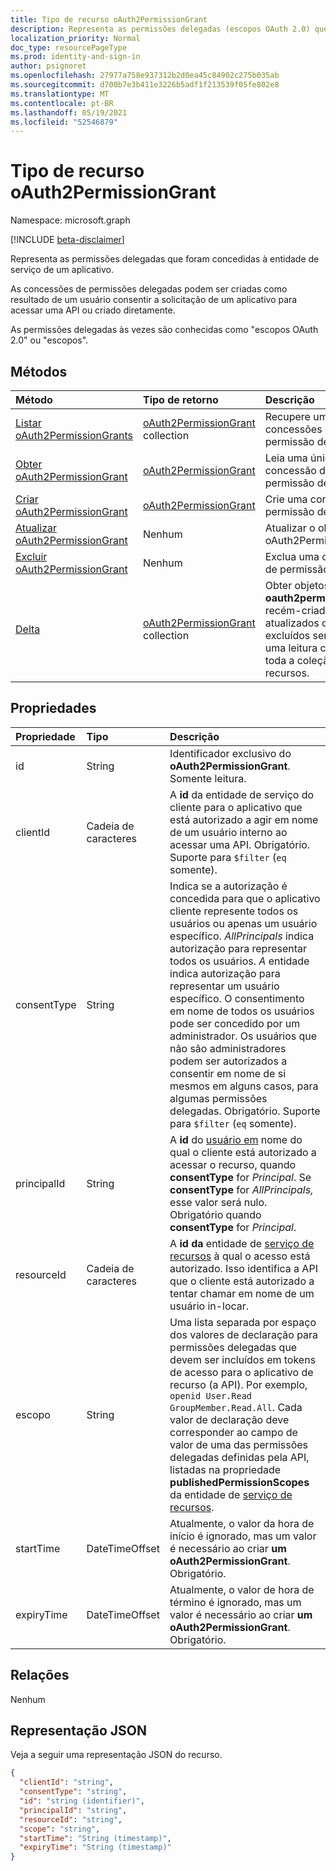 ```yaml
---
title: Tipo de recurso oAuth2PermissionGrant
description: Representa as permissões delegadas (escopos OAuth 2.0) que foram concedidas a um aplicativo, geralmente como resultado do processo de consentimento do usuário ou administrador.
localization_priority: Normal
doc_type: resourcePageType
ms.prod: identity-and-sign-in
author: psignoret
ms.openlocfilehash: 27977a758e937312b2d0ea45c84902c275b035ab
ms.sourcegitcommit: d700b7e3b411e3226b5adf1f213539f05fe802e8
ms.translationtype: MT
ms.contentlocale: pt-BR
ms.lasthandoff: 05/19/2021
ms.locfileid: "52546879"
---
```

# <a name="oauth2permissiongrant-resource-type"></a>Tipo de recurso oAuth2PermissionGrant

Namespace: microsoft.graph

[!INCLUDE [beta-disclaimer](../../includes/beta-disclaimer.md)]

Representa as permissões delegadas que foram concedidas à entidade de serviço de um aplicativo.

As concessões de permissões delegadas podem ser criadas como resultado de um usuário consentir a solicitação de um aplicativo para acessar uma API ou criado diretamente.

As permissões delegadas às vezes são conhecidas como "escopos OAuth 2.0" ou "escopos".

## <a name="methods"></a>Métodos

| Método | Tipo de retorno | Descrição |
|:---------------|:--------|:----------|
| [Listar oAuth2PermissionGrants](../api/oauth2permissiongrant-list.md) | [oAuth2PermissionGrant](oauth2permissiongrant.md) collection | Recupere uma lista de concessões de permissão delegadas. |
| [Obter oAuth2PermissionGrant](../api/oauth2permissiongrant-get.md) | [oAuth2PermissionGrant](oauth2permissiongrant.md)  | Leia uma única concessão de permissão delegada.|
| [Criar oAuth2PermissionGrant](../api/oauth2permissiongrant-post.md) | [oAuth2PermissionGrant](oauth2permissiongrant.md) | Crie uma concessão de permissão delegada. |
| [Atualizar oAuth2PermissionGrant](../api/oauth2permissiongrant-update.md) | Nenhum | Atualizar o objeto oAuth2PermissionGrant. |
| [Excluir oAuth2PermissionGrant](../api/oauth2permissiongrant-delete.md) | Nenhum  | Exclua uma concessão de permissão delegada. |
| [Delta](../api/oauth2permissiongrant-delta.md) | [oAuth2PermissionGrant](oauth2permissiongrant.md) collection |Obter objetos **oauth2permissiongrant** recém-criados, atualizados ou excluídos sem executar uma leitura completa de toda a coleção de recursos. |

## <a name="properties"></a>Propriedades

| Propriedade | Tipo | Descrição |
|:---------------|:--------|:----------|
| id | String | Identificador exclusivo do **oAuth2PermissionGrant**. Somente leitura.|
| clientId | Cadeia de caracteres | A **id** da [](serviceprincipal.md) entidade de serviço do cliente para o aplicativo que está autorizado a agir em nome de um usuário interno ao acessar uma API. Obrigatório. Suporte para `$filter` (`eq` somente). |
| consentType | String | Indica se a autorização é concedida para que o aplicativo cliente represente todos os usuários ou apenas um usuário específico. *AllPrincipals* indica autorização para representar todos os usuários. *A* entidade indica autorização para representar um usuário específico. O consentimento em nome de todos os usuários pode ser concedido por um administrador. Os usuários que não são administradores podem ser autorizados a consentir em nome de si mesmos em alguns casos, para algumas permissões delegadas. Obrigatório. Suporte para `$filter` (`eq` somente). |
| principalId | String | A **id** do [usuário em](user.md) nome do qual o cliente está autorizado a acessar o recurso, quando **consentType** for *Principal*. Se **consentType** for *AllPrincipals,* esse valor será nulo. Obrigatório quando **consentType** for *Principal*. |
| resourceId | Cadeia de caracteres | A **id da** entidade de [serviço de recursos](serviceprincipal.md) à qual o acesso está autorizado. Isso identifica a API que o cliente está autorizado a tentar chamar em nome de um usuário in-locar. |
| escopo | String | Uma lista separada por espaço dos valores de declaração para permissões delegadas que devem ser incluídos em tokens de acesso para o aplicativo de recurso (a API). Por exemplo, `openid User.Read GroupMember.Read.All`. Cada valor de  declaração deve corresponder ao campo de valor de uma das permissões delegadas definidas pela API, listadas na propriedade **publishedPermissionScopes** da entidade de [serviço de recursos](serviceprincipal.md). |
| startTime | DateTimeOffset | Atualmente, o valor da hora de início é ignorado, mas um valor é necessário ao criar **um oAuth2PermissionGrant**. Obrigatório. |
| expiryTime | DateTimeOffset | Atualmente, o valor de hora de término é ignorado, mas um valor é necessário ao criar **um oAuth2PermissionGrant**. Obrigatório. |

## <a name="relationships"></a>Relações
Nenhum

## <a name="json-representation"></a>Representação JSON

Veja a seguir uma representação JSON do recurso.

<!-- {
  "blockType": "resource",
  "optionalProperties": [

  ],
  "@odata.type": "microsoft.graph.oAuth2PermissionGrant"
}-->

```json
{
  "clientId": "string",
  "consentType": "string",
  "id": "string (identifier)",
  "principalId": "string",
  "resourceId": "string",
  "scope": "string",
  "startTime": "String (timestamp)",
  "expiryTime": "String (timestamp)"
}
```

<!-- uuid: 8fcb5dbc-d5aa-4681-8e31-b001d5168d79
2015-10-25 14:57:30 UTC -->
<!--
{
  "type": "#page.annotation",
  "description": "oAuth2PermissionGrant resource",
  "keywords": "",
  "section": "documentation",
  "tocPath": "",
  "suppressions": []
}
-->


